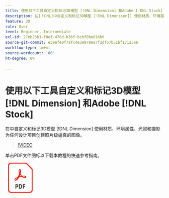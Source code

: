 ```yaml
---
title: 使用以下工具自定义和标记3D模型 [!DNL Dimension] 和Adobe [!DNL Stock]
description: 在[！DNL]中自定义和标记3D模型 [!DNL Dimension]] 使用材质、环境属性、光照和摄影为任何设计项目创建照片级逼真图像
feature: 3D
role: User
level: Beginner, Intermediate
exl-id: 27eb25b1-f0ef-478d-b36f-bcbf8be616b0
source-git-commit: e39efe0f7afc4e3e970ea7f2df57b51bf17123a6
workflow-type: tm+mt
source-wordcount: '80'
ht-degree: 0%

---
```


# 使用以下工具自定义和标记3D模型 [!DNL Dimension] 和Adobe [!DNL Stock]

在中自定义和标记3D模型 [!DNL Dimension] 使用材质、环境属性、光照和摄影为任何设计项目创建照片级逼真的图像。

>[!VIDEO](https://video.tv.adobe.com/v/331005?hidetitle=true)

单击PDF文件图标以下载本教程的快速参考指南。

[![PDF文件图标](../assets/acrobat_PDF_96.png)](../quick-reference/SkiptheShootGettheShot.pdf)
